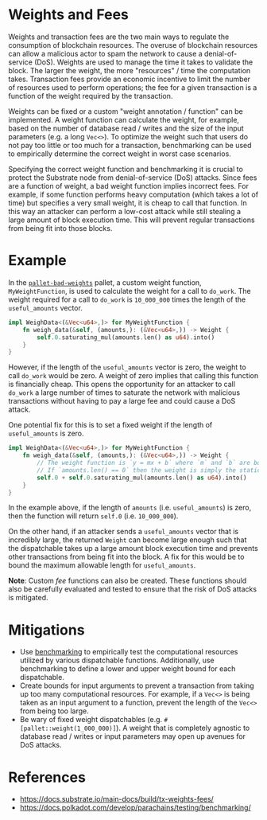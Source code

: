 # Weights and Fees

Weights and transaction fees are the two main ways to regulate the consumption of blockchain resources. The overuse of blockchain resources can allow a malicious actor to spam the network to cause a denial-of-service (DoS). Weights are used to manage the time it takes to validate the block. The larger the weight, the more "resources" / time the computation takes. Transaction fees provide an economic incentive to limit the number of resources used to perform operations; the fee for a given transaction is a function of the weight required by the transaction.

Weights can be fixed or a custom "weight annotation / function" can be implemented. A weight function can calculate the weight, for example, based on the number of database read / writes and the size of the input parameters (e.g. a long `Vec<>`). To optimize the weight such that users do not pay too little or too much for a transaction, benchmarking can be used to empirically determine the correct weight in worst case scenarios.

Specifying the correct weight function and benchmarking it is crucial to protect the Substrate node from denial-of-service (DoS) attacks. Since fees are a function of weight, a bad weight function implies incorrect fees. For example, if some function performs heavy computation (which takes a lot of time) but specifies a very small weight, it is cheap to call that function. In this way an attacker can perform a low-cost attack while still stealing a large amount of block execution time. This will prevent regular transactions from being fit into those blocks.

# Example

In the [`pallet-bad-weights`](https://github.com/crytic/building-secure-contracts/blob/master/not-so-smart-contracts/substrate/weights_and_fees/pallet-bad-weights.rs) pallet, a custom weight function, `MyWeightFunction`, is used to calculate the weight for a call to `do_work`. The weight required for a call to `do_work` is `10_000_000` times the length of the `useful_amounts` vector.

```rust
impl WeighData<(&Vec<u64>,)> for MyWeightFunction {
    fn weigh_data(&self, (amounts,): (&Vec<u64>,)) -> Weight {
        self.0.saturating_mul(amounts.len() as u64).into()
    }
}
```

However, if the length of the `useful_amounts` vector is zero, the weight to call `do_work` would be zero. A weight of zero implies that calling this function is financially cheap. This opens the opportunity for an attacker to call `do_work` a large number of times to saturate the network with malicious transactions without having to pay a large fee and could cause a DoS attack.

One potential fix for this is to set a fixed weight if the length of `useful_amounts` is zero.

```rust
impl WeighData<(&Vec<u64>,)> for MyWeightFunction {
    fn weigh_data(&self, (amounts,): (&Vec<u64>,)) -> Weight {
        // The weight function is `y = mx + b` where `m` and `b` are both `self.0` (the static fee) and `x` is the length of the `amounts` array.
        // If `amounts.len() == 0` then the weight is simply the static fee (i.e. `y = b`)
        self.0 + self.0.saturating_mul(amounts.len() as u64).into()
    }
}
```

In the example above, if the length of `amounts` (i.e. `useful_amounts`) is zero, then the function will return `self.0` (i.e. `10_000_000`).

On the other hand, if an attacker sends a `useful_amounts` vector that is incredibly large, the returned `Weight` can become large enough such that the dispatchable takes up a large amount block execution time and prevents other transactions from being fit into the block. A fix for this would be to bound the maximum allowable length for `useful_amounts`.

**Note**: Custom _fee_ functions can also be created. These functions should also be carefully evaluated and tested to ensure that the risk of DoS attacks is mitigated.

# Mitigations

- Use [benchmarking](https://docs.substrate.io/main-docs/test/benchmark/) to empirically test the computational resources utilized by various dispatchable functions. Additionally, use benchmarking to define a lower and upper weight bound for each dispatchable.
- Create bounds for input arguments to prevent a transaction from taking up too many computational resources. For example, if a `Vec<>` is being taken as an input argument to a function, prevent the length of the `Vec<>` from being too large.
- Be wary of fixed weight dispatchables (e.g. `#[pallet::weight(1_000_000)]`). A weight that is completely agnostic to database read / writes or input parameters may open up avenues for DoS attacks.

# References

- https://docs.substrate.io/main-docs/build/tx-weights-fees/
- https://docs.polkadot.com/develop/parachains/testing/benchmarking/
